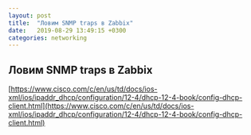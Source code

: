 ```yaml
---
layout: post
title:  "Ловим SNMP traps в Zabbix"
date:   2019-08-29 13:49:15 +0300
categories: networking
---
```



## Ловим SNMP traps в Zabbix



[https://www.cisco.com/c/en/us/td/docs/ios-xml/ios/ipaddr_dhcp/configuration/12-4/dhcp-12-4-book/config-dhcp-client.html](https://www.cisco.com/c/en/us/td/docs/ios-xml/ios/ipaddr_dhcp/configuration/12-4/dhcp-12-4-book/config-dhcp-client.html)


```

```
